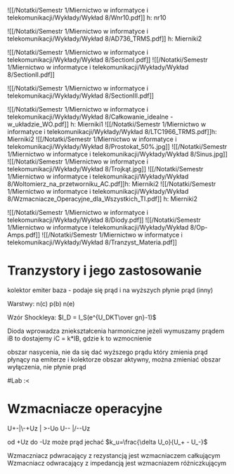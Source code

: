 ![[/Notatki/Semestr 1/Miernictwo w informatyce i telekomunikacji/Wykłady/Wykład 8/Wnr10.pdf]] h: nr10

![[/Notatki/Semestr 1/Miernictwo w informatyce i telekomunikacji/Wykłady/Wykład 8/AD736_TRMS.pdf]] h: Mierniki2

![[/Notatki/Semestr 1/Miernictwo w informatyce i telekomunikacji/Wykłady/Wykład 8/SectionI.pdf]]
![[/Notatki/Semestr 1/Miernictwo w informatyce i telekomunikacji/Wykłady/Wykład 8/SectionII.pdf]]

![[/Notatki/Semestr 1/Miernictwo w informatyce i telekomunikacji/Wykłady/Wykład 8/SectionIII.pdf]]

![[/Notatki/Semestr 1/Miernictwo w informatyce i telekomunikacji/Wykłady/Wykład 8/Całkowanie_idealne - w_układzie_WO.pdf]] h: Mierniki1
![[/Notatki/Semestr 1/Miernictwo w informatyce i telekomunikacji/Wykłady/Wykład 8/LTC1966_TRMS.pdf]]h: Mierniki2
![[/Notatki/Semestr 1/Miernictwo w informatyce i telekomunikacji/Wykłady/Wykład 8/Prostokat_50%.jpg]]
![[/Notatki/Semestr 1/Miernictwo w informatyce i telekomunikacji/Wykłady/Wykład 8/Sinus.jpg]]
![[/Notatki/Semestr 1/Miernictwo w informatyce i telekomunikacji/Wykłady/Wykład 8/Trojkąt.jpg]]
![[/Notatki/Semestr 1/Miernictwo w informatyce i telekomunikacji/Wykłady/Wykład 8/Woltomierz_na_przetworniku_AC.pdf]]h: Mierniki2
![[/Notatki/Semestr 1/Miernictwo w informatyce i telekomunikacji/Wykłady/Wykład 8/Wzmacniacze_Operacyjne_dla_Wszystkich_TI.pdf]] h: Mierniki2

![[/Notatki/Semestr 1/Miernictwo w informatyce i telekomunikacji/Wykłady/Wykład 8/Diody.pdf]]
![[/Notatki/Semestr 1/Miernictwo w informatyce i telekomunikacji/Wykłady/Wykład 8/Op-Amps.pdf]]
![[/Notatki/Semestr 1/Miernictwo w informatyce i telekomunikacji/Wykłady/Wykład 8/Tranzyst_Materia.pdf]]

# Tranzystory i jego zastosowanie

kolektor
emiter
baza - podaje się prąd i na wyższych płynie prąd (inny)

Warstwy:
n(c) 
p(b) 
n(e) 

Wzór Shockleya: $I_D = I_S(e^{U_DKT\over gn}-1)$

Dioda wprowadza zniekształcenia harmoniczne
jeżeli wymuszamy prądem iB to dostajemy iC = k\*IB, gdzie k to wzmocnienie

obszar nasycenia, nie da się dać wyższego prądu który zmienia prąd płynący na emiterze i kolektorze
obszar aktywny, można zmieniać
obszar wyłączenia, nie płynie prąd

#Lab :<

# Wzmacniacze operacyjne

U+-|\\-+Uz
     |  >-Uo
U-- |/--Uz

od +Uz do -Uz może prąd jechać
$k_u=\frac{\delta U_o}{U_+ - U_-}$

Wzmaczniacz pdwracający z rezystancją jest wzmacniaczem całkującym
Wzmacniacz odwracający z impedancją jest wzmacniazem różniczkującym






